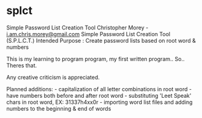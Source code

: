 # splct
Simple Password List Creation Tool
Christopher Morey - i.am.chris.morey@gmail.com
Simple Password List Creation Tool (S.P.L.C.T.)
Intended Purpose : Create password lists based on root word & numbers

This is my learning to program program, my first written program.. So.. Theres that.

Any creative criticism is appreciated.

Planned additions: - capitalization of all letter combinations in root word
                   - have numbers both before and after root word
                   - substituting 'Leet Speak' chars in root word, EX: 31337h4xx0r
                   - importing word list files and adding numbers to the beginning & end of words
